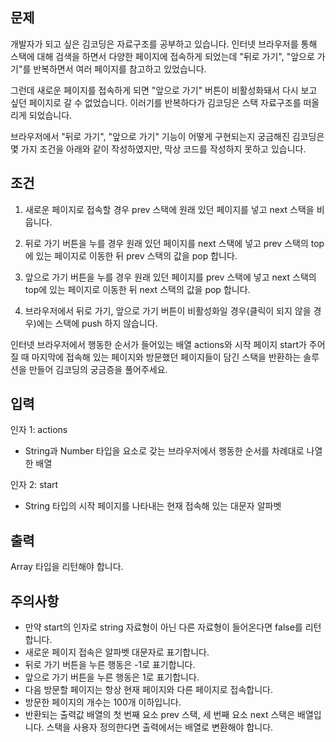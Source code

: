 ## 문제

개발자가 되고 싶은 김코딩은 자료구조를 공부하고 있습니다. 인터넷 브라우저를 통해 스택에 대해 검색을 하면서 다양한 페이지에 접속하게 되었는데 "뒤로 가기", "앞으로 가기"를 반복하면서 여러 페이지를 참고하고 있었습니다.

그런데 새로운 페이지를 접속하게 되면 "앞으로 가기" 버튼이 비활성화돼서 다시 보고 싶던 페이지로 갈 수 없었습니다. 이러기를 반복하다가 김코딩은 스택 자료구조를 떠올리게 되었습니다.

브라우저에서 "뒤로 가기", "앞으로 가기" 기능이 어떻게 구현되는지 궁금해진 김코딩은 몇 가지 조건을 아래와 같이 작성하였지만, 막상 코드를 작성하지 못하고 있습니다.

## 조건

1. 새로운 페이지로 접속할 경우 prev 스택에 원래 있던 페이지를 넣고 next 스택을 비웁니다.

2. 뒤로 가기 버튼을 누를 경우 원래 있던 페이지를 next 스택에 넣고 prev 스택의 top에 있는 페이지로 이동한 뒤 prev 스택의 값을 pop 합니다.

3. 앞으로 가기 버튼을 누를 경우 원래 있던 페이지를 prev 스택에 넣고 next 스택의 top에 있는 페이지로 이동한 뒤 next 스택의 값을 pop 합니다.

4. 브라우저에서 뒤로 가기, 앞으로 가기 버튼이 비활성화일 경우(클릭이 되지 않을 경우)에는 스택에 push 하지 않습니다.

인터넷 브라우저에서 행동한 순서가 들어있는 배열 actions와 시작 페이지 start가 주어질 때 마지막에 접속해 있는 페이지와 방문했던 페이지들이 담긴 스택을 반환하는 솔루션을 만들어 김코딩의 궁금증을 풀어주세요.

## 입력

인자 1: actions

- String과 Number 타입을 요소로 갖는 브라우저에서 행동한 순서를 차례대로 나열한 배열

인자 2: start

- String 타입의 시작 페이지를 나타내는 현재 접속해 있는 대문자 알파벳

## 출력

Array 타입을 리턴해야 합니다.

## 주의사항

- 만약 start의 인자로 string 자료형이 아닌 다른 자료형이 들어온다면 false를 리턴합니다.
- 새로운 페이지 접속은 알파벳 대문자로 표기합니다.
- 뒤로 가기 버튼을 누른 행동은 -1로 표기합니다.
- 앞으로 가기 버튼을 누른 행동은 1로 표기합니다.
- 다음 방문할 페이지는 항상 현재 페이지와 다른 페이지로 접속합니다.
- 방문한 페이지의 개수는 100개 이하입니다.
- 반환되는 출력값 배열의 첫 번째 요소 prev 스택, 세 번째 요소 next 스택은 배열입니다. 스택을 사용자 정의한다면 출력에서는 배열로 변환해야 합니다.
